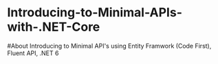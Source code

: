 # Introducing-to-Minimal-APIs-with-.NET-Core

#About
Introducing to Minimal API's using  Entity Framwork (Code First), Fluent API, .NET 6
